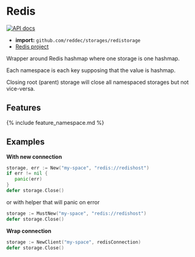 # Redis

[![API docs](https://godoc.org/github.com/reddec/storages/redistorage?status.svg)](http://godoc.org/github.com/reddec/storages/redistorage)

* **import:** `github.com/reddec/storages/redistorage`
* [Redis project](https://github.com/go-redis/redis) 

Wrapper around Redis hashmap where one storage is one hashmap.

Each namespace is each key supposing that the value is hashmap.

Closing root (parent) storage will close all namespaced storages but not vice-versa.

## Features

{% include feature_namespace.md %}

## Examples

**With new connection**

```go
storage, err := New("my-space", "redis://redishost")
if err != nil {
   panic(err)    
}
defer storage.Close()
```

or with helper that will panic on error

```go
storage := MustNew("my-space", "redis://redishost")
defer storage.Close()
```

**Wrap connection**

```go
storage := NewClient("my-space", redisConnection)
defer storage.Close()
```

